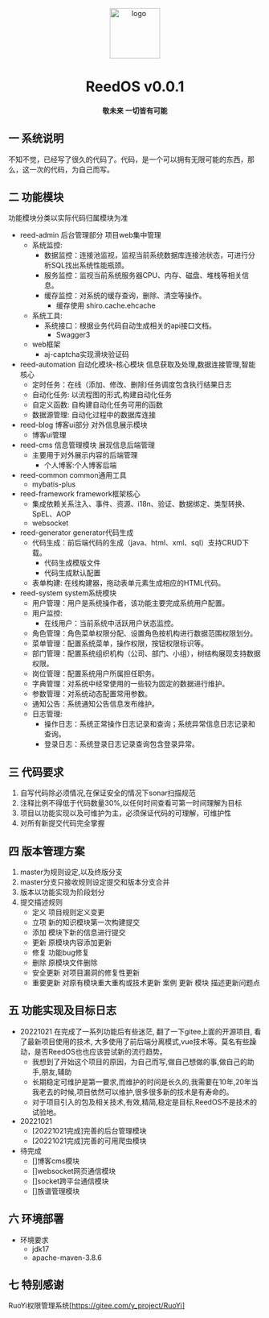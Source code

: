 <p style="text-align: center;">
	<img alt="logo" style="width:100px;height:100px;" src="reed-admin/src/main/resources/static/favicon.ico">
</p>
<h1 style="text-align: center;" >ReedOS v0.0.1</h1>
<h4 style="text-align: center;">敬未来 一切皆有可能</h4>

## 一 系统说明

不知不觉，已经写了很久的代码了。代码，是一个可以拥有无限可能的东西，那么，这一次的代码，为自己而写。

## 二 功能模块

功能模块分类以实际代码归属模块为准

- reed-admin 后台管理部分 项目web集中管理
    - 系统监控:
        - 数据监控：连接池监视，监视当前系统数据库连接池状态，可进行分析SQL找出系统性能瓶颈。
        - 服务监控：监视当前系统服务器CPU、内存、磁盘、堆栈等相关信息。
        - 缓存监控：对系统的缓存查询，删除、清空等操作。
            - 缓存使用 shiro.cache.ehcache
    - 系统工具:
        - 系统接口：根据业务代码自动生成相关的api接口文档。
            - Swagger3
    - web框架
        - aj-captcha实现滑块验证码
- reed-automation 自动化模块-核心模块 信息获取及处理,数据连接管理,智能核心
    - 定时任务：在线（添加、修改、删除)任务调度包含执行结果日志
    - 自动化任务: 以流程图的形式,构建自动化任务
    - 自定义函数: 自构建自动化任务可用的函数
    - 数据源管理: 自动化过程中的数据库连接
- reed-blog 博客ui部分 对外信息展示模块
    - 博客ui管理
- reed-cms 信息管理模块 展现信息后端管理
    - 主要用于对外展示内容的后端管理
        - 个人博客:个人博客后端
- reed-common common通用工具
    - mybatis-plus
- reed-framework framework框架核心
    - 集成依赖关系注入、事件、资源、i18n、验证、数据绑定、类型转换、SpEL、AOP
    - websocket
- reed-generator generator代码生成
    - 代码生成：前后端代码的生成（java、html、xml、sql）支持CRUD下载。
        - 代码生成模版文件
        - 代码生成默认配置
    - 表单构建: 在线构建器，拖动表单元素生成相应的HTML代码。
- reed-system system系统模块
    - 用户管理：用户是系统操作者，该功能主要完成系统用户配置。
    - 用户监控:
        - 在线用户：当前系统中活跃用户状态监控。
    - 角色管理：角色菜单权限分配、设置角色按机构进行数据范围权限划分。
    - 菜单管理：配置系统菜单，操作权限，按钮权限标识等。
    - 部门管理：配置系统组织机构（公司、部门、小组），树结构展现支持数据权限。
    - 岗位管理：配置系统用户所属担任职务。
    - 字典管理：对系统中经常使用的一些较为固定的数据进行维护。
    - 参数管理：对系统动态配置常用参数。
    - 通知公告：系统通知公告信息发布维护。
    - 日志管理:
        - 操作日志：系统正常操作日志记录和查询；系统异常信息日志记录和查询。
        - 登录日志：系统登录日志记录查询包含登录异常。


## 三 代码要求

1. 自写代码除必须情况,在保证安全的情况下sonar扫描规范
2. 注释比例不得低于代码数量30%,以任何时间查看可第一时间理解为目标
3. 项目以功能实现以及可维护为主，必须保证代码的可理解，可维护性
4. 对所有新提交代码完全掌握

## 四 版本管理方案

1. master为规则设定,以及终版分支
2. master分支只接收规则设定提交和版本分支合并
3. 版本以功能实现为阶段划分
4. 提交描述规则
    - 定义 项目规则定义变更
    - 立项 新的知识模块第一次构建提交
    - 添加 模块下新的信息进行提交
    - 更新 原模块内容添加更新
    - 修复 功能bug修复
    - 删除 原模块文件删除
    - 安全更新 对项目漏洞的修复性更新
    - 重要更新 对原有模块重大重构或技术更新
      案例 更新 模块 描述更新问题点

## 五 功能实现及目标日志
- 20221021 在完成了一系列功能后有些迷茫, 翻了一下gitee上面的开源项目, 看了最新项目使用的技术, 大多使用了前后端分离模式,vue技术等。莫名有些躁动，是否ReedOS也也应该尝试新的流行趋势。
  - 我想到了开始这个项目的原因，为自己而写,做自己想做的事,做自己的助手,朋友,辅助
  - 长期稳定可维护是第一要求,而维护的时间是长久的,我需要在10年,20年当我老去的时候,项目依然可以维护,很多很多新的技术是有寿命的。
  - 对于项目引入的包及相关技术,有效,精简,稳定是目标,ReedOS不是技术的试验地。
- 20221021
  - [20221021完成]完善的后台管理模块
  - [20221021完成]完善的可用爬虫模块
- 待完成
  - []博客cms模块
  - []websocket网页通信模块
  - []socket跨平台通信模块
  - []族谱管理模块

## 六 环境部署

- 环境要求
    - jdk17
    - apache-maven-3.8.6

## 七 特别感谢

RuoYi权限管理系统[https://gitee.com/y_project/RuoYi]